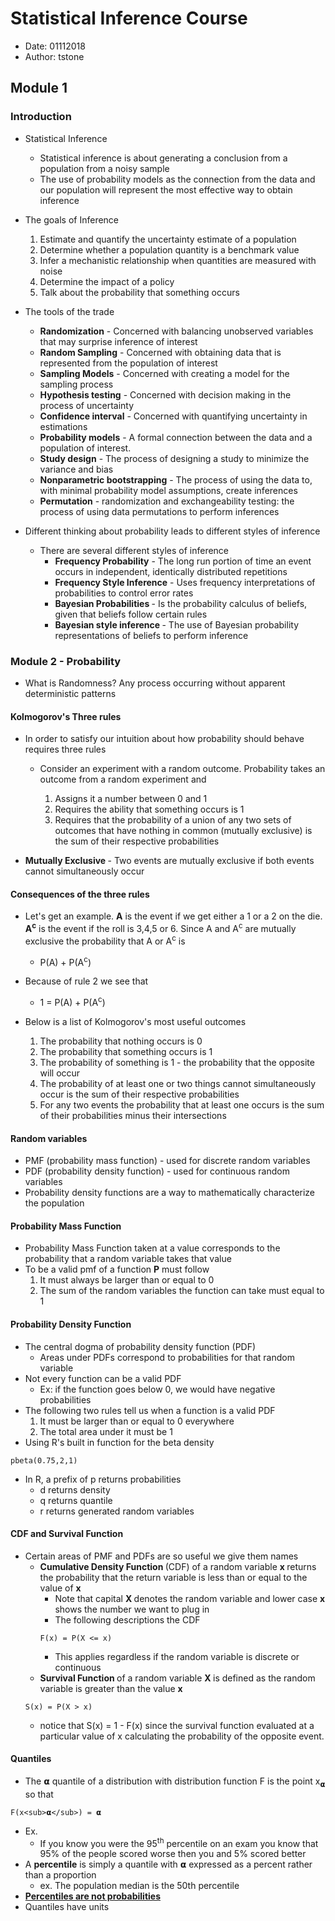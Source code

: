 # Statistical Inference Course
* Date: 01112018
* Author: tstone

## Module 1

### Introduction

* Statistical Inference

  * Statistical inference is about generating a conclusion from a population from a noisy sample
  * The use of probability models as the connection from the data and our population will represent the most effective way to obtain inference

* The goals of Inference  
  1. Estimate and quantify the uncertainty estimate of a population
  2. Determine whether a population quantity is a benchmark value
  3. Infer a mechanistic relationship when quantities are measured with noise
  4. Determine the impact of a policy
  5. Talk about the probability that something occurs
* The tools of the trade
  * <b>Randomization</b> - Concerned with balancing unobserved variables that may surprise inference of interest
  * <b>Random Sampling</b> - Concerned with obtaining data that is represented from the population of interest
  * <b>Sampling Models</b> - Concerned with creating a model for the sampling process
  * <b>Hypothesis testing</b> - Concerned with decision making in the process of uncertainty
  * <b>Confidence interval</b> - Concerned with quantifying uncertainty in estimations
  * <b>Probability models</b> - A formal connection between the data and a population of interest.
  * <b>Study design</b> - The process of designing a study to minimize the variance and bias
  * <b>Nonparametric bootstrapping</b> - The process of using the data to, with minimal probability model assumptions, create inferences
  * <b>Permutation</b> - randomization and exchangeability testing: the process of using data permutations to perform inferences

* Different thinking about probability leads to different styles of inference
  * There are several different styles of inference
    * <b>Frequency Probability</b> - The long run portion of time an event occurs in independent, identically distributed repetitions
    * <b>Frequency Style Inference</b> - Uses frequency interpretations of probabilities to control error rates
    * <b> Bayesian Probabilities </b> - Is the probability calculus of beliefs, given that beliefs follow certain rules
    * <b> Bayesian style inference </b> - The use of Bayesian probability representations of beliefs to perform inference

### Module 2 - Probability

* What is Randomness? Any process occurring without apparent deterministic patterns

#### Kolmogorov's Three rules
  * In order to satisfy our intuition about how probability should behave requires three rules

    * Consider an experiment with a random outcome. Probability takes an outcome from a random experiment and

      1. Assigns it a number between 0 and 1
      2. Requires the ability that something occurs is 1
      3. Requires that the probability of a union of any two sets of outcomes that have nothing in common (mutually exclusive) is the sum of their respective probabilities
  * <b> Mutually Exclusive </b> - Two events are mutually exclusive if both events cannot simultaneously occur

#### Consequences of the three rules
  * Let's get an example. <b>A</b> is the event if we get either a 1 or a 2 on the die. <b>A<sup>c</sup></b> is the event if the roll is 3,4,5 or 6. Since A and A<sup>c</sup> are mutually exclusive the probability that A or A<sup>c</sup> is

    * P(A) + P(A<sup>c</sup>)
  * Because of rule 2 we see that
    * 1 = P(A) + P(A<sup>c</sup>)
  * Below is a list of Kolmogorov's most useful outcomes
    1. The probability that nothing occurs is 0
    2. The probability that something occurs is 1
    3. The probability of something is 1 - the probability that the opposite will occur
    4. The probability of at least one or two things cannot simultaneously occur is the sum of their respective probabilities
    5. For any two events the probability that at least one occurs is the sum of their probabilities minus their intersections

#### Random variables
  * PMF (probability mass function) - used for discrete random variables
  * PDF (probability density function) - used for continuous random variables
  * Probability density functions are a way to mathematically characterize the population

#### Probability Mass Function
  * Probability Mass Function taken at a value corresponds to the probability that a random variable takes that value
  * To be a valid pmf of a function <b>P</b> must follow
    1. It must always be larger than or equal to 0
    2. The sum of the random variables the function can take must equal to 1

#### Probability Density Function
  * The central dogma of probability density function (PDF)
    * Areas under PDFs correspond to probabilities for that random variable
  * Not every function can be a valid PDF
    * Ex: if the function goes below 0, we would have negative probabilities
  * The following two rules tell us when a function is a valid PDF
    1. It must be larger than or equal to 0 everywhere
    2. The total area under it must be 1
  * Using R's built in function for the beta density
  ````
  pbeta(0.75,2,1)
  ````
  * In R, a prefix of p returns probabilities
    * d returns density
    * q returns quantile
    * r returns generated random variables

#### CDF and Survival Function
  * Certain areas of PMF and PDFs are so useful we give them names
    * <b> Cumulative Density Function </b> (CDF) of a random variable <b> x </b> returns the probability that the return variable is less than or equal to the value of <b> x </b>
      * Note that capital <b> X </b> denotes the random variable and lower case <b> x </b> shows the number we want to plug in
      *  The following descriptions the CDF
      ````
      F(x) = P(X <= x)
      ````
      * This applies regardless if the random variable is discrete or continuous
    * <b> Survival Function </b> of a random variable <b> X </b> is defined as the random variable is greater than the value <b> x </b>
    ````
    S(x) = P(X > x)
    ````
      * notice that S(x) = 1 - F(x) since the survival function evaluated at a particular value of x calculating the probability of the opposite event.

#### Quantiles
  * The 𝝰 quantile of a distribution with distribution function F is the point x<sub>𝝰</sub> so
  that
  ````
  F(x<sub>𝝰</sub>) = 𝝰
  ````
  * Ex.
    * If you know you were the 95<sup>th</sup> percentile on an exam you know that 95% of the people scored worse then you and 5% scored better
  * A <b>percentile</b> is simply a quantile with 𝝰 expressed as a percent rather than a proportion
    * ex. The population median is the 50th percentile
  * <b><u>Percentiles are not probabilities</u></b>
  * Quantiles have units
